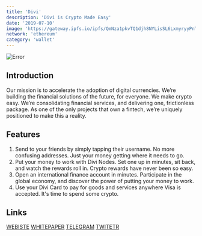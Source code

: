 ```yaml
---
title: 'Divi'
description: 'Divi is Crypto Made Easy'
date: '2019-07-10'
image: 'https://gateway.ipfs.io/ipfs/QmNza1pkvTQ1djh8NYLisSL6LxmyryyPnTjzF4ud7DxoVW'
network: 'ethereum'
category: 'wallet'
---
```


![Error](https://gateway.ipfs.io/ipfs/QmX2jBNfXftiv5UyYYenGJfs8FNHnrYRmubBAvrkur3Aer)

## Introduction
Our mission is to accelerate the adoption of digital currencies. We’re building the financial solutions of the future, for everyone. We make crypto easy. We’re consolidating financial services, and delivering one, frictionless package. As one of the only projects that own a fintech, we’re uniquely positioned to make this a reality.

## Features
1. Send to your friends by simply tapping their username. No more confusing addresses. Just your money getting where it needs to go.
2. Put your money to work with Divi Nodes. Set one up in minutes, sit back, and watch the rewards roll in. Crypto rewards have never been so easy.
3. Open an international finance account in minutes. Participate in the global economy, and discover the power of putting your money to work.
4. Use your Divi Card to pay for goods and services anywhere Visa is accepted. It's time to spend some crypto.

## Links

[WEBISTE](https://www.diviproject.org)
[WHITEPAPER](https://wiki.diviproject.org/#whitepaper)
[TELEGRAM](https://t.me/diviproject)
[TWITETR](https://twitter.com/DiviProject)